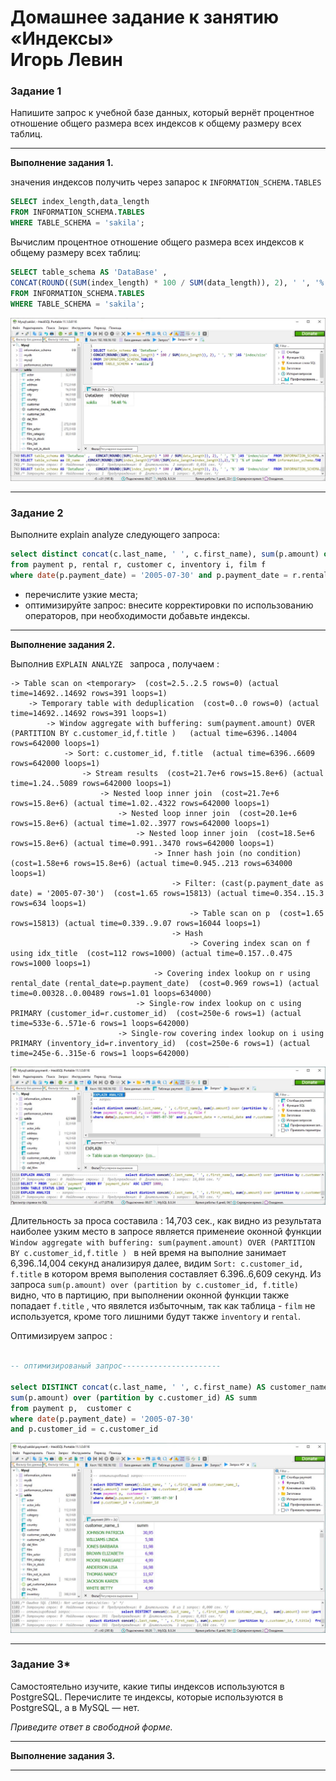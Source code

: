 # Домашнее задание к занятию «Индексы» <br/> Игорь Левин

### Задание 1

Напишите запрос к учебной базе данных, который вернёт процентное отношение общего размера всех индексов к общему размеру всех таблиц.

---

**Выполнение задания 1.**


значения индексов получить через запарос к `INFORMATION_SCHEMA.TABLES`
```sql
SELECT index_length,data_length
FROM INFORMATION_SCHEMA.TABLES 
WHERE TABLE_SCHEMA = 'sakila';
```

Вычислим процентное отношение общего размера всех индексов к общему размеру всех таблиц:

```sql
SELECT table_schema AS 'DataBase' , 
CONCAT(ROUND((SUM(index_length) * 100 / SUM(data_length)), 2), ' ', '%' )AS 'index/size'
FROM INFORMATION_SCHEMA.TABLES 
WHERE TABLE_SCHEMA = 'sakila';


```
 ![sakila_indexes.JPG](https://github.com/elekpow/netology/blob/main/reldb/lesson5/images/sakila_indexes.JPG)


---
### Задание 2

Выполните explain analyze следующего запроса:
```sql
select distinct concat(c.last_name, ' ', c.first_name), sum(p.amount) over (partition by c.customer_id, f.title)
from payment p, rental r, customer c, inventory i, film f
where date(p.payment_date) = '2005-07-30' and p.payment_date = r.rental_date and r.customer_id = c.customer_id and i.inventory_id = r.inventory_id
```
- перечислите узкие места;
- оптимизируйте запрос: внесите корректировки по использованию операторов, при необходимости добавьте индексы.
---

**Выполнение задания 2.**



Выполнив `EXPLAIN ANALYZE ` запроса , получаем :

```
-> Table scan on <temporary>  (cost=2.5..2.5 rows=0) (actual time=14692..14692 rows=391 loops=1)
    -> Temporary table with deduplication  (cost=0..0 rows=0) (actual time=14692..14692 rows=391 loops=1)
        -> Window aggregate with buffering: sum(payment.amount) OVER (PARTITION BY c.customer_id,f.title )   (actual time=6396..14004 rows=642000 loops=1)
            -> Sort: c.customer_id, f.title  (actual time=6396..6609 rows=642000 loops=1)
                -> Stream results  (cost=21.7e+6 rows=15.8e+6) (actual time=1.24..5089 rows=642000 loops=1)
                    -> Nested loop inner join  (cost=21.7e+6 rows=15.8e+6) (actual time=1.02..4322 rows=642000 loops=1)
                        -> Nested loop inner join  (cost=20.1e+6 rows=15.8e+6) (actual time=1.02..3977 rows=642000 loops=1)
                            -> Nested loop inner join  (cost=18.5e+6 rows=15.8e+6) (actual time=0.991..3470 rows=642000 loops=1)
                                -> Inner hash join (no condition)  (cost=1.58e+6 rows=15.8e+6) (actual time=0.945..213 rows=634000 loops=1)
                                    -> Filter: (cast(p.payment_date as date) = '2005-07-30')  (cost=1.65 rows=15813) (actual time=0.354..15.3 rows=634 loops=1)
                                        -> Table scan on p  (cost=1.65 rows=15813) (actual time=0.339..9.07 rows=16044 loops=1)
                                    -> Hash
                                        -> Covering index scan on f using idx_title  (cost=112 rows=1000) (actual time=0.157..0.475 rows=1000 loops=1)
                                -> Covering index lookup on r using rental_date (rental_date=p.payment_date)  (cost=0.969 rows=1) (actual time=0.00328..0.00489 rows=1.01 loops=634000)
                            -> Single-row index lookup on c using PRIMARY (customer_id=r.customer_id)  (cost=250e-6 rows=1) (actual time=533e-6..571e-6 rows=1 loops=642000)
                        -> Single-row covering index lookup on i using PRIMARY (inventory_id=r.inventory_id)  (cost=250e-6 rows=1) (actual time=245e-6..315e-6 rows=1 loops=642000)

```

 ![explain_analyze_1.JPG](https://github.com/elekpow/netology/blob/main/reldb/lesson5/images/explain_analyze_1.JPG)


Длительность за проса составила : 14,703 сек., как видно из результата наиболее узким место в запросе является применеие оконной функции 
`Window aggregate with buffering: sum(payment.amount) OVER (PARTITION BY c.customer_id,f.title ) ` в ней время на выполние занимает 6,396..14,004 секунд
анализируя далее, видим `Sort: c.customer_id, f.title` в котором время выполения составляет 6.396..6,609 секунд. 
Из запроса `sum(p.amount) over (partition by c.customer_id, f.title)` видно, что в партицию,  при выполнении оконной функции также попадает `f.title` , что явялется избыточным, так как таблица - `film` не используется, кроме того лишними будут также `inventory` и `rental`.

Оптимизируем запрос :


```sql

-- оптимизированый запрос----------------------

select DISTINCT concat(c.last_name, ' ', c.first_name) AS customer_name_1, 
sum(p.amount) over (partition by c.customer_id) AS summ 
from payment p,  customer c
where date(p.payment_date) = '2005-07-30' 
and p.customer_id = c.customer_id 

```

 ![explain_analyze.JPG](https://github.com/elekpow/netology/blob/main/reldb/lesson5/images/explain_analyze.JPG)



---

### Задание 3*

Самостоятельно изучите, какие типы индексов используются в PostgreSQL. Перечислите те индексы, которые используются в PostgreSQL, а в MySQL — нет.

*Приведите ответ в свободной форме.*

---

**Выполнение задания 3.**


---